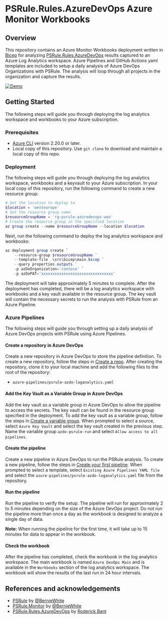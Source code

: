 # PSRule.Rules.AzureDevOps Azure Monitor Workbooks

## Overview

This repository contains an Azure Monitor Workbooks deployment
written in [Bicep](https://learn.microsoft.com/en-us/azure/azure-resource-manager/bicep/)
for analyzing [PSRule.Rules.AzureDevOps](https://github.com/cloudyspells/PSRule.Rules.AzureDevOps)
results captured to an Azure Log Analytics workspace. Azure Pipelines and GitHub Actions
yaml templates are included to setup a daily analysis of Azure DevOps Organizations with
PSRule. The analysis will loop through all projects in the organization and capture
the results.

[![Demo](https://img.youtube.com/vi/dG0kfg87u9U/0.jpg)](https://www.youtube.com/watch?v=dG0kfg87u9U)

## Getting Started

The following steps will guide you through deploying the log analytics workspace and
workbooks to your Azure subscription.

### Prerequisites

- [Azure CLI](https://docs.microsoft.com/en-us/cli/azure/install-azure-cli?view=azure-cli-latest) version 2.20.0 or later.
- Local copy of this repository. Use `git clone` to download and maintain a local copy of this repo.

### Deployment

The following steps will guide you through deploying the log analytics workspace,
workbooks and a keyvault to your Azure subscription. In your local copy of this
repository, run the following command to create a new resource group:

```powershell
# Set the location to deploy to
$location = 'westeurope'
# Set the resource group name
$resourceGroupName = 'rg-psrule-azuredevops-weu'
# Create the resource group in the specified location
az group create --name $resourceGroupName --location $location
```

Next, run the following command to deploy the log analytics workspace and workbooks:

```powershell
az deployment group create `
    --resource-group $resourceGroupName `
    --template-file .\src\bicep\main.bicep `
    --query properties.outputs `
    -p azDoOrganization='contoso' `
    -p azDoPAT='xxxxxxxxxxxxxxxxxxxxxxxxxxxxxxxx'
```

The deployment will take approximately 5 minutes to complete. After the deployment
has completed, there will be a log analytics workspace with workbooks and a key vault
available in the resource group. The key vault will contain the necessary secrets
to run the analysis with PSRule from an Azure Pipeline.

### Azure Pipelines

The following steps will guide you through setting up a daily analysis of Azure DevOps projects
with PSRule using Azure Pipelines.

#### Create a repository in Azure DevOps

Create a new repository in Azure DevOps to store the pipeline definition. To create a new
repository, follow the steps in [Create a repo](https://docs.microsoft.com/en-us/azure/devops/repos/git/create-new-repo?view=azure-devops&tabs=browser).
After creating the repository, clone it to your local machine and add the following files
to the root of the repository:

- `azure-pipelines/psrule-azdo-loganalytics.yaml`

#### Add the Key Vault as a Variable Group in Azure DevOps

Add the key vault as a variable group in Azure DevOps to allow the pipeline to access the
secrets. The key vault can be found in the resource group specified in the deployment.
To add the key vault as a variable group, follow the steps in [Create a variable group](https://docs.microsoft.com/en-us/azure/devops/pipelines/library/variable-groups?view=azure-devops&tabs=yaml#create-a-variable-group).
When prompted to select a source, select `Azure Key Vault` and select the key vault created
in the previous step. Name the variable group `azdo-psrule-run` and select `Allow access to all pipelines`.

#### Create the pipeline

Create a new pipeline in Azure DevOps to run the PSRule analysis. To create a new pipeline,
follow the steps in [Create your first pipeline](https://docs.microsoft.com/en-us/azure/devops/pipelines/create-first-pipeline?view=azure-devops&tabs=java%2Cyaml%2Cbrowser%2Ctfs-2018-2).
When prompted to select a template, select `Existing Azure Pipelines YAML file` and
select the `azure-pipelines/psrule-azdo-loganalytics.yaml` file from the repository.

#### Run the pipeline

Run the pipeline to verify the setup. The pipeline will run for approximately 2 to 5 minutes depending on the size of the Azure DevOps project. Do not run the pipeline more
than once a day as the workbook is designed to analyze a single day of data.

**Note:** When running the pipeline for the first time, it will take up to 15 minutes
for data to appear in the workbook.

#### Check the workbook

After the pipeline has completed, check the workbook in the log analytics workspace.
The main workbook is named `Azure DevOps Main` and is available in the `Workbooks` section
of the log analytics workspace. The workbook will show the results of the last run in 24
hour intervals.

## References and acknowledgements

- [PSRule](https://microsoft.github.io/PSRule) by [@BernieWhite](https://github.com/BernieWhite)
- [PSRule.Monitor](https://github.com/microsoft/PSRule.Monitor) by [@BernieWhite](https://github.com/BernieWhite)
- [PSRule.Rules.AzureDevOps](https://github.com/cloudyspells/PSRule.Rules.AzureDevOps) by [Roderick Bant](https://github.com/webtonize)